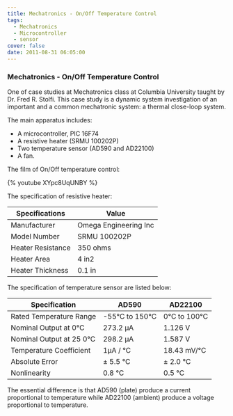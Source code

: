 ```yaml
---
title: Mechatronics - On/Off Temperature Control
tags:
  - Mechatronics
  - Microcontroller
  - sensor
cover: false
date: 2011-08-31 06:05:00
---
```


### Mechatronics - On/Off Temperature Control

One of case studies at Mechatronics class at Columbia University taught by Dr. Fred R. Stolfi.  This case study is a dynamic system investigation of an important and a common mechatronic system: a thermal close-loop system.  

The main apparatus includes:

- A microcontroller, PIC 16F74 
- A resistive heater (SRMU 100202P)
- Two temperature sensor (AD590 and AD22100)
- A fan.  


The film of On/Off temperature control:

{% youtube XYpc8UqUNBY %}


The specification of resistive heater:

| **Specifications** | **Value**             |
| ------------------ | --------------------- |
| Manufacturer       | Omega Engineering Inc |
| Model Number       | SRMU 100202P          |
| Heater Resistance  | 350 ohms              |
| Heater Area        | 4 in2                 |
| Heater Thickness   | 0.1 in                |



The specification of temperature sensor are listed below:



| **Specification**       | **AD590**    | **AD22100** |
| ----------------------- | ------------ | ----------- |
| Rated Temperature Range | -55℃ to 150℃ | 0℃ to 100℃  |
| Nominal Output at 0℃    | 273.2 μA     | 1.126 V     |
| Nominal Output at 25 0℃ | 298.2 μA     | 1.587 V     |
| Temperature Coefficient | 1μA / ℃      | 18.43 mV/℃  |
| Absolute Error          | ± 5.5 ℃      | ± 2.0 ℃     |
| Nonlinearity            | 0.8 ℃        | 0.5 ℃       |

The essential difference is that AD590 (plate) produce a current proportional to temperature while AD22100 (ambient) produce a voltage proportional to temperature. 

<!-- more -->
